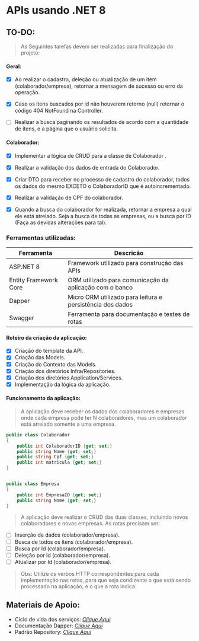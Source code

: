 # APIs usando .NET 8


## TO-DO:

> As Seguintes tarefas devem ser realizadas para finalização do projeto:

#### Geral:
- [X] Ao realizar o cadastro, deleção ou atualização de um item (colaborador/empresa), retornar a mensagem de sucesso ou erro da operação.
- [X] Caso os itens buscados por id não houverem retorno (null) retornar o código 404 NotFound na Controller.
- [ ] Realizar a busca paginando os resultados de acordo com a quantidade de itens, e a página que o usuário solicita.



#### Colaborador:
- [X] Implementar a lógica de CRUD para a classe de Colaborador .
- [X] Realizar a validação dos dados de entrada do Colaborador.
- [X] Criar DTO para receber no processo de cadastro do colaborador, todos os dados do mesmo EXCETO o ColaboradorID que é autoincrementado.
- [X] Realizar a validação de CPF do colaborador.
- [X] Quando a busca do colaborador for realizada, retornar a empresa a qual ele está atrelado. Seja a busca de todas as empresas, ou a busca por ID (Faça as devidas alterações para tal).



### Ferramentas utilizadas:

|Ferramenta | Descricão |
|-----------|-----------|
|ASP.NET 8  | Framework utilizado para construção das APIs|
|Entity Framework Core | ORM utilizado para comunicação da aplicação com o banco|
|Dapper | Micro ORM utilizado para leitura e persistência dos dados|
|Swagger | Ferramenta para documentação e testes de rotas| 

#### Roteiro da criação da aplicação:
- [x] Criação do template da API.
- [X] Criação das Models.
- [X] Criação do Contexto das Models.
- [X] Criação dos diretórios Infra/Repositories.
- [X] Criação dos diretórios Application/Services.
- [X] Implementação da lógica da aplicação.
  
#### Funcionamento da aplicação:

> A aplicação deve receber os dados dos colaboradores e empresas onde cada empresa pode ter N colaboradores, mas um colaborador está atrelado somente a uma empresa.

```csharp
public class Colaborador
{
    public int ColaboradorID {get; set;}
    public string Nome {get; set;}
    public string Cpf {get; set;}
    public int matricula {get; set;}
}


public class Empresa
{
    public int EmpresaID {get; set;}
    public string Nome {get; set;}
}
```

> A aplicação deve realizar o CRUD das duas classes, incluindo novos colaboradores e novas empresas. As rotas precisam ser:

- [ ] Inserção de dados (colaborador/empresa).
- [ ] Busca de todos os itens (colaborador/empresa).
- [ ] Busca por Id (colaborador/empresa).
- [ ] Deleção por Id (colaborador/empresa).
- [ ] Atualizar por Id (colaborador/empresa).

> Obs: Utilize os verbos HTTP correspondentes para cada implementação nas rotas, para que seja condizente o que está sendo processado na aplicação, e o que a rota indica.


## Materiais de Apoio:

 - Ciclo de vida dos serviços: *[Clique Aqui](https://medium.com/@marcofsjrr/explorando-os-ciclos-de-vida-de-servi%C3%A7os-no-net-core-mecanismos-da-inje%C3%A7%C3%A3o-de-depend%C3%AAncia-b4609d616d53)*
 - Documentação Dapper: *[Clique Aqui](https://www.learndapper.com/)*
 - Padrão Repository: *[Clique Aqui](https://www.macoratti.net/11/10/net_pr1.htm)*

<!-- ## Desafio

*[Clique Aqui](https://sudden-manchego-90e.notion.site/APIs-usando-NET-8-1a0f51a76f4c80f68099dd3f867ccb61)* para acessar o desafio. -->
